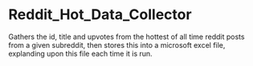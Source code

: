 # Reddit_Hot_Data_Collector
 Gathers the id, title and upvotes from the hottest of all time reddit posts from a given subreddit, then stores this into a microsoft excel file, explanding upon this file each time it is run.
